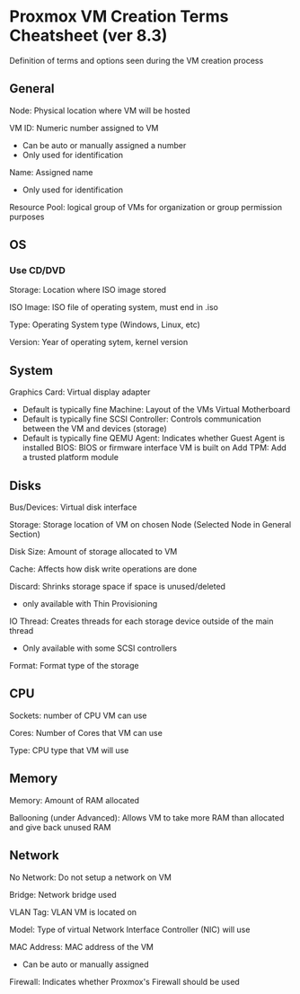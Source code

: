 # Proxmox VM Creation Terms Cheatsheet (ver 8.3)
Definition of terms and options seen during the VM creation process

## General
Node: Physical location where VM will be hosted

VM ID: Numeric number assigned to VM
- Can be auto or manually assigned a number
- Only used for identification

Name: Assigned name
- Only used for identification

Resource Pool: logical group of VMs for organization or group permission purposes

## OS
### Use CD/DVD
Storage: Location where ISO image stored

ISO Image: ISO file of operating system, must end in .iso

Type: Operating System type (Windows, Linux, etc)

Version: Year of operating sytem, kernel version

## System
Graphics Card: Virtual display adapter 
- Default is typically fine
Machine: Layout of the VMs Virtual Motherboard
- Default is typically fine
SCSI Controller: Controls communication between the VM and devices (storage)
- Default is typically fine
QEMU Agent: Indicates whether Guest Agent is installed 
BIOS: BIOS or firmware interface VM is built on
Add TPM: Add a trusted platform module

## Disks
Bus/Devices: Virtual disk interface

Storage: Storage location of VM on chosen Node (Selected Node in General Section)

Disk Size: Amount of storage allocated to VM

Cache: Affects how disk write operations are done

Discard: Shrinks storage space if space is unused/deleted
- only available with Thin Provisioning

IO Thread: Creates threads for each storage device outside of the main thread
- Only available with some SCSI controllers

Format: Format type of the storage

## CPU
Sockets: number of CPU VM can use

Cores: Number of Cores that VM can use

Type: CPU type that VM will use

## Memory
Memory: Amount of RAM allocated 

Ballooning (under Advanced): Allows VM to take more RAM than allocated and give back unused RAM

## Network
No Network: Do not setup a network on VM

Bridge: Network bridge used

VLAN Tag: VLAN VM is located on

Model: Type of virtual Network Interface Controller (NIC) will use

MAC Address: MAC address of the VM
- Can be auto or manually assigned

Firewall: Indicates whether Proxmox's Firewall should be used



